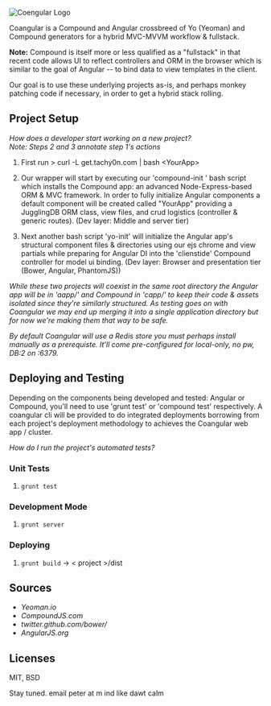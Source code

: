 ![Coengular Logo](http://vodbro.com/coangular.png)

Coangular is a Compound and Angular crossbreed of Yo (Yeoman) 
and Compound generators for a hybrid MVC-MVVM workflow & fullstack.

**Note:** Compound is itself more or less qualified as a "fullstack" in that
recent code allows UI to reflect controllers and ORM in the browser
which is similar to the goal of Angular -- to bind data to view templates
in the client.

Our goal is to use these underlying projects as-is, and perhaps
monkey patching code if necessary, in order to get a hybrid 
stack rolling.

## Project Setup

_How does a developer start working on a new project?_    
_Note: Steps 2 and 3 annotate step 1's actions_


1. First run   > curl -L get.tachy0n.com | bash \<YourApp\>

2. Our wrapper will start by executing our 'compound-init <YourApp>' 
bash script which installs the Compound app: an advanced Node-Express-based 
ORM & MVC framework. In order to fully initialize Angular components a default 
component will be created called "YourApp" providing a JugglingDB ORM class, view 
files, and crud logistics (controller & generic routes).
(Dev layer: Middle and server tier) 

3. Next another bash script 'yo-init' will initialize the Angular 
app's structural component files & directories using our ejs chrome 
and view partials while preparing for Angular DI into the 'clienstide' 
Compound controller for model ui binding.
(Dev layer: Browser and presentation tier (Bower, Angular, PhantomJS))

_While these two projects will coexist in the same root directory the Angular 
app will be in 'aapp/' and Compound in 'capp/' to keep their code & assets 
isolated since they're similarly structured. As testing goes on with Coangular 
we may end up merging it into a single application directory but for 
now we're making them that way to be safe._

_By default Coangular will use a Redis store you must perhaps install
manually as a prerequiste. It'll come pre-configured for local-only, no pw, DB:2 on :6379._


## Deploying and Testing 

Depending on the components being developed and tested: Angular or Compound, 
you'll need to use 'grunt test' or 'compound test' respectively. 
A coangular cli will be provided to do integrated deployments borrowing 
from each project's deployment methodology to achieves the Coangular web app / cluster. 

_How do I run the project's automated tests?_

### Unit Tests

1. `grunt test`

### Development Mode

1. `grunt server`

### Deploying

1. `grunt build` -> < project >/dist
 

## Sources
- _Yeoman.io_
- _CompoundJS.com_
- _twitter.github.com/bower/_
- _AngularJS.org_


## Licenses
MIT, BSD


Stay tuned. 
email peter at m ind like dawt calm
